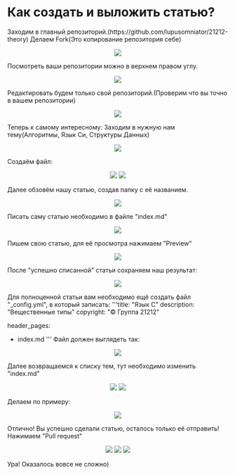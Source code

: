 <h1>Как создать и выложить статью?</h1>
Заходим в главный репозиторий.(https://github.com/lupusomniator/21212-theory)
Делаем Fork(Это копирование репозитория себе)
<p align="center">
<img src="images/tut1.png ">
</p>
Посмотреть ваши репозитории можно в верхнем правом углу.
<p align="center">
<img src="images/tut2.png ">
</p>
Редактировать будем только свой репозиторий.(Проверим что вы точно в вашем репозитории)
<p align="center">
<img src="images/tut3.png ">
</p>
Теперь к самому интересному:
Заходим в нужную нам тему(Алгоритмы, Язык Си, Структуры Данных)
<p align="center">
<img src="images/tut4.png ">
</p>
Создаём файл:
<p align="center">
<img src="images/tut5.png ">
<img src="images/tut6.png ">
</p>
Далее обзовём нашу статью, создав папку с её названием.
<p align="center">
<img src="images/tut7.png ">
</p>
Писать саму статью необходимо в файле "index.md"
<p align="center">
<img src="images/tut8.png ">
</p>
Пишем свою статью, для её просмотра нажимаем "Preview"
<p align="center">
<img src="images/tut9.png ">
</p>
После "успешно списанной" статьи сохраняем наш результат:
<p align="center">
<img src="images/tut10.png ">
</p>
Для полноценной статьи вам необходимо ещё создать файл "_config.yml", в который записать:
'''title:       "Язык C"
description: "Вещественные типы"
copyright:   "© Группа 21212"

header_pages:
  - index.md
'''
Файл должен выглядеть так:
<p align="center">
<img src="images/tut11.png ">
</p>
Далее возвращаемся к списку тем, тут необходимо изменить "index.md"
<p align="center">
<img src="images/tut12.png ">
<img src="images/tut13.png ">
</p>
Делаем по примеру:
<p align="center">
<img src="images/tut14.png ">
</p>
Отлично! Вы успешно сделали статью, осталось только её отправить! Нажимаем "Pull request"
<p align="center">
<img src="images/tut15.png ">
  <img src="images/tut16.png ">
  <img src="images/tut17.png ">
</p>
Ура! Оказалось вовсе не сложно)
